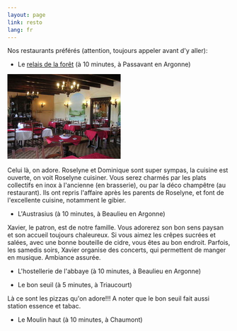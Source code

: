 ```yaml
---
layout: page
link: resto
lang: fr
---
```



Nos restaurants préférés (attention, toujours appeler avant d'y aller):


- Le [relais de la forêt]("www.aurelaisdelaforet.fr/") (à 10 minutes, à Passavant en Argonne)


![](/images/passavant.jpg)


Celui là, on adore. Roselyne et Dominique sont super sympas, la cuisine est ouverte, on voit Roselyne cuisiner. Vous serez charmés par les plats collectifs en inox à l'ancienne (en brasserie), ou par la déco champêtre (au restaurant). Ils ont repris l'affaire après les parents de Roselyne, et font de l'excellente cuisine, notamment le gibier.


- L'Austrasius (à 10 minutes, à Beaulieu en Argonne)

Xavier, le patron, est de notre famille. Vous adorerez son bon sens paysan et son accueil toujours chaleureux. Si vous aimez les crêpes sucrées et salées, avec une bonne bouteille de cidre, vous êtes au bon endroit. Parfois, les samedis soirs, Xavier organise des concerts, qui permettent de manger en musique. Ambiance assurée.


- L'hostellerie de l'abbaye (à 10 minutes, à Beaulieu en Argonne)

- Le bon seuil (à 5 minutes, à Triaucourt)

Là ce sont les pizzas qu'on adore!!! A noter que le bon seuil fait aussi station essence et tabac.

- Le Moulin haut (à 10 minutes, à Chaumont)


